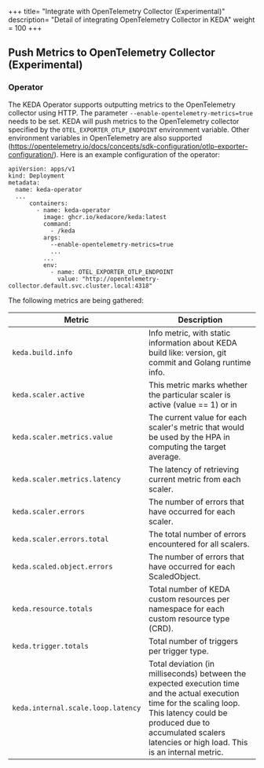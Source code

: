 +++
title= "Integrate with OpenTelemetry Collector (Experimental)"
description= "Detail of integrating OpenTelemetry Collector in KEDA"
weight = 100
+++

## Push Metrics to OpenTelemetry Collector (Experimental)

### Operator

The KEDA Operator supports outputting metrics to the OpenTelemetry collector using HTTP. The parameter `--enable-opentelemetry-metrics=true` needs to be set. KEDA will push metrics to the OpenTelemetry collector specified by the `OTEL_EXPORTER_OTLP_ENDPOINT` environment variable. Other environment variables in OpenTelemetry are also supported (https://opentelemetry.io/docs/concepts/sdk-configuration/otlp-exporter-configuration/). Here is an example configuration of the operator: 
```
apiVersion: apps/v1
kind: Deployment
metadata:
  name: keda-operator
  ...
      containers:
        - name: keda-operator
          image: ghcr.io/kedacore/keda:latest
          command:
            - /keda
          args:
            --enable-opentelemetry-metrics=true
            ...
          ...
          env:
            - name: OTEL_EXPORTER_OTLP_ENDPOINT
              value: "http://opentelemetry-collector.default.svc.cluster.local:4318"
```
The following metrics are being gathered:

| Metric | Description |
| ------ | ----------- |
| `keda.build.info` | Info metric, with static information about KEDA build like: version, git commit and Golang runtime info. |
| `keda.scaler.active` | This metric marks whether the particular scaler is active (value == 1) or in|active (value == 0). |
| `keda.scaler.metrics.value` | The current value for each scaler's metric that would be used by the HPA in computing the target average. |
| `keda.scaler.metrics.latency` | The latency of retrieving current metric from each scaler. |
| `keda.scaler.errors` | The number of errors that have occurred for each scaler. |
| `keda.scaler.errors.total` | The total number of errors encountered for all scalers. |
| `keda.scaled.object.errors` | The number of errors that have occurred for each ScaledObject. |
| `keda.resource.totals` | Total number of KEDA custom resources per namespace for each custom resource type (CRD). |
| `keda.trigger.totals` | Total number of triggers per trigger type. |
| `keda.internal.scale.loop.latency` | Total deviation (in milliseconds) between the expected execution time and the actual execution time for the scaling loop. This latency could be produced due to accumulated scalers latencies or high load. This is an internal metric. |
